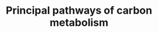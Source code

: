 ---
annotations:
- type: Pathway Ontology
  value: lipid hormone signaling pathway
authors:
- Kdahlquist
- MaintBot
- Thomas
- Egonw
- Ddigles
- Khanspers
- AlexanderPico
- DeSl
- Eweitz
description: Based on Glycolysis and Gluconeogenesis Pathways at SGD and on Kruckeberg,
  AL and Dickinson, JR (2004) Carbon Metabolism in The Metabolism and Molecular Physiology
  of Saccharomyces cerevisiae, Dickinson, JR and Schweizer, M, eds, CRC Press.
last-edited: 2021-05-20
organisms:
- Saccharomyces cerevisiae
redirect_from:
- /index.php/Pathway:WP112
- /instance/WP112
schema-jsonld:
- '@context': https://schema.org/
  '@id': https://wikipathways.github.io/pathways/WP112.html
  '@type': Dataset
  creator:
    '@type': Organization
    name: WikiPathways
  description: Based on Glycolysis and Gluconeogenesis Pathways at SGD and on Kruckeberg,
    AL and Dickinson, JR (2004) Carbon Metabolism in The Metabolism and Molecular
    Physiology of Saccharomyces cerevisiae, Dickinson, JR and Schweizer, M, eds, CRC
    Press.
  keywords:
  - ACS1 (mt)
  - KGD1
  - Ribulose-5-phosphate
  - MDH2
  - FBA1
  - Acetyl-CoA
  - D-Ribose-5-Phosphate
  - 3-phosphate
  - ACO1
  - PYK2
  - MLS1
  - Phosphate
  - GUT1
  - Glycerol
  - RHR2
  - Acetate
  - PCK1
  - LAT1
  - GUT2
  - D-6-Phospho-glucono-delta-lactone
  - TDH2
  - FBP1
  - TKL1
  - ALD6
  - Fructose-6-phosphate
  - CDC19
  - Citrate
  - ENO2
  - PYC2
  - HXK2
  - MAE1
  - TDH1
  - ADH4 (mt)
  - LSC1
  - Pyruvate
  - Fructose 1,6-bisphosphate
  - PYC1
  - GND1
  - ALD4 (mt)
  - Isocitrate
  - SDH3
  - PDC1
  - PDC6
  - 1,3-Bisphosphoglycerate
  - 6-Phosphogluconate
  - Acetaldehyde
  - GPD1
  - Glyoxylate
  - KGD2
  - Sedoheptulose-7-phosphate
  - DAL7
  - Glyceraldehyde-3-phosphate
  - HOR2
  - PDA1
  - ADH5
  - CIT1
  - Malate
  - Dihydroxyacetone
  - 2-Phosphoglycerate
  - Glucose
  - RPE1
  - ADH1
  - PDC5
  - PFK2
  - ACO2
  - SOL3
  - ICL1
  - SDH4
  - SDH1
  - GPD2
  - Glucose-6-phosphate
  - PGI1
  - LSC2
  - TKL2
  - IDP2
  - IDH2
  - Glyceraldehyde-
  - CIT3
  - PDX1
  - RKI1
  - SDH2
  - ZWF1
  - TDH3
  - Erythrose-4-phosphate
  - PGK1
  - GPM1
  - Glycerol 3-phosphate
  - SOL4
  - Fumarate
  - ADH2
  - Oxaloacetate
  - ACS2
  - TPI1
  - ADH3 (mt)
  - HXK1
  - CIT2
  - alpha-ketoglutarate
  - 3-Phosphoglycerate
  - TAL1
  - Succinate
  - ENO1
  - IDP1
  - MDH1
  - MDH3
  - PFK1
  - GLK1
  - GND2
  - LPD1
  - IDH1
  - Succinyl-CoA
  - Phosphoenolpyruvate
  - Xylulose-5-phosphate
  - Ethanol
  - FUM1
  - PDB1
  license: CC0
  name: Principal pathways of carbon metabolism
seo: CreativeWork
title: Principal pathways of carbon metabolism
wpid: WP112
---
